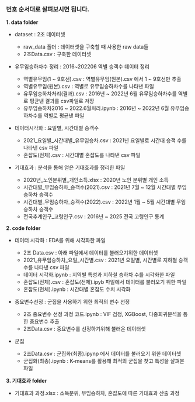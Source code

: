 ### 번호 순서대로 살펴보시면 됩니다.


__1. data folder__
- dataset : 2조 데이터셋
  - raw_data 폴더 : 데이터셋을 구축할 때 사용한 raw data들
  - 2조Data.csv : 구축한 데이터셋
  
- 유무임승하차수 정리 : 2016~202206 역별 승객수 데이터 정리
  - 역별유무임(1 ~ 9호선).csv : 역별유무임(원본).csv 에서 1 ~ 9호선만 추출
  - 역별유무임(원본).csv : 역별로 유무임승하차수를 나타낸 파일
  - 유무임승하차처리(결과).csv : 2016년 ~ 2022년 6월 유무임승하차수를 역별로 평균낸 결과를 csv파일로 저장
  - 유무임승하차2016 ~ 2022.6월처리.ipynb : 2016년 ~ 2022년 6월 유무임승하차수를 역별로 평균낸 파일

- 데이터시각화 : 요일별, 시간대별 승객수
  - 2021_요일별_시간대별_유무임승차.csv : 2021년 요일별로 시간대 승객 수를 나타낸 csv 파일
  - 혼잡도(전체).csv : 시간대별 혼잡도를 나타낸 csv 파일

- 기대효과 : 분석을 통해 얻은 기대효과를 정리한 파일
  - 2020년_노인분위별_개인소득.xlsx : 2020년 노인 분위별 개인 소득
  - 시간대별_무임승하차_승객수(2021).csv : 2021년 7월 ~ 12월 시간대별 무임승하차 승객수
  - 시간대별_무임승하차_승객수(2022).csv : 2022년 1월 ~ 5월 시간대별 무임승하차 승객수
  - 전국추계인구_고령인구.csv : 2016년 ~ 2025 전국 고령인구 통계


__2. code folder__
- 데이터 시각화 : EDA를 위해 시각화한 파일
  - 2조 Data.csv : 아래 파일에서 데이터를 불러오기위한 데이터셋
  -  2021_유무임승하차_요일_시간별.csv : 2021년 요일별, 시간별로 지하철 승객 수를 나타낸 csv 파일
  -  데이터 시각화.ipynb : 지역별 특성과 지하철 승하차 수를 시각화한 파일
  -  혼잡도(전체).csv : 혼잡도(전체).ipyb 파일에서 데이터를 불러오기 위한 파일
  -  혼잡도(전체).ipynb : 시간대별 혼잡도 수치 시각화

- 중요변수선정 : 군집을 사용하기 위한 최적의 변수 선정
  - 2조 중요변수 선정 과정 코드.ipynb : VIF 검정, XGBoost, 다중회귀분석을 통한 중요변수 추출
  - 2조Data.csv : 중요변수를 선정하기위해 불러온 데이터셋

- 군집 
  - 2조Data.csv : 군집화(최종).ipynp 에서 데이터를 불러오기 위한 데이터셋
  - 군집화(최종).ipynb : K-means를 활용해 최적의 군집을 찾고 특성을 살펴본 파일


__3. 기대효과 folder__
- 기대효과 과정.xlsx : 소득분위, 무임승하차, 혼잡도에 따른 기대효과 산출 과정






